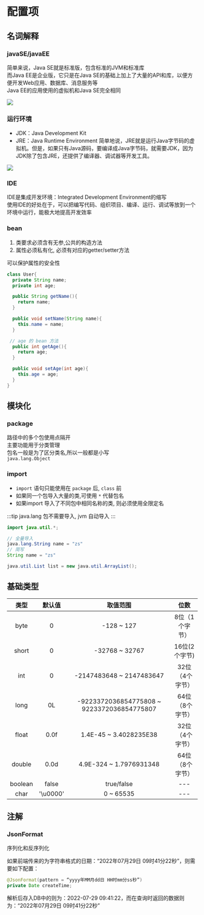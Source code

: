 # 配置项
## 名词解释
### javaSE/javaEE
简单来说，Java SE就是标准版，包含标准的JVM和标准库  
而Java EE是企业版，它只是在Java SE的基础上加上了大量的API和库，以便方便开发Web应用、数据库、消息服务等  
Java EE的应用使用的虚拟机和Java SE完全相同

<img src="@img/javaEE-javaSE.png"/>

### 运行环境
- JDK：Java Development Kit
- JRE：Java Runtime Environment
简单地说，JRE就是运行Java字节码的虚拟机。但是，如果只有Java源码，要编译成Java字节码，就需要JDK，因为JDK除了包含JRE，还提供了编译器、调试器等开发工具。
<img src="@img/jdk-jre.png"/>

### IDE
IDE是集成开发环境：Integrated Development Environment的缩写  
使用IDE的好处在于，可以把编写代码、组织项目、编译、运行、调试等放到一个环境中运行，能极大地提高开发效率


### bean
1. 类要求必须含有无参,公共的构造方法
2. <blue>属性必须私有化, 必须有对应的getter/setter方法</blue>

可以保护属性的安全性


```java
class User{
  private String name;
  private int age;

  public String getName(){
    return name;
  }

  public void setName(String name){
    this.name = name;
  }

 // age 的 bean 方法
  public int getAge(){
    return age;
  }

  public void setAge(int age){
    this.age = age;
  }
}
```
## 模块化
### package
路径中的多个包使用点隔开  
主要功能用于分类管理  
包名一般是为了区分类名,所以一般都是小写  
`java.lang.Object`

### import
- `import` 语句只能使用在 `package` 后, `class` 前  
- 如果同一个包导入大量的类,可使用 `*` 代替包名  
- 如果import 导入了不同包中相同名称的类, 则必须使用全限定名

:::tip
  java.lang 包不需要导入, jvm 自动导入
:::

```java
import java.util.*;

// 全量导入
java.lang.String name = "zs"
// 简写
String name = "zs"

java.util.List list = new java.util.ArrayList();
```

## 基础类型

| 类型 | 默认值 | 取值范围 | 位数 |
| :--: | :--: | :--: |:--: |
| byte | 0 | -128 ~ 127 |8位（1个字节）|
| short | 0 | -32768 ~ 32767 |16位(2个字节)|
| int | 0 | -2147483648 ~ 2147483647 | 32位（4个字节）|
| long | 0L | -9223372036854775808 ~ 9223372036854775807 |64位（8个字节）|
| float | 0.0f | 1.4E-45 ~ 3.4028235E38 |32位（4个字节）|
| double | 0.0d | 4.9E-324 ~ 1.7976931348|64位（8个字节）|
| boolean | false | true/false | --- |
| char | '\u0000' | 0 ~ 65535 | --- |

## 注解

### JsonFormat

序列化和反序列化

如果前端传来的为字符串格式的日期：“2022年07月29日 09时41分22秒”，则需要如下配置：

```java
@JsonFormat(pattern = “yyyy年MM月dd日 HH时mm分ss秒”)
private Date createTime;
```

解析后存入DB中的则为：2022-07-29 09:41:22，而在查询时返回的数据则为：“2022年07月29日 09时41分22秒”


